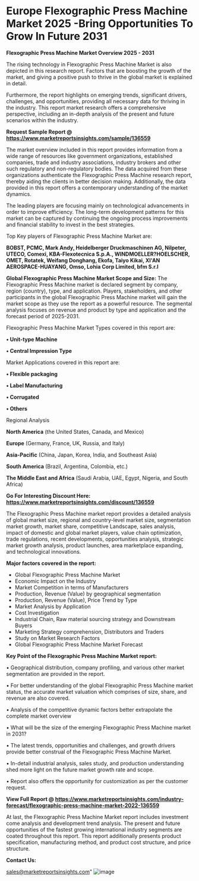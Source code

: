 # Europe Flexographic Press Machine Market 2025 -Bring Opportunities To Grow In Future 2031

<Strong> Flexographic Press Machine Market Overview 2025 - 2031</strong>

The rising technology in Flexographic Press Machine Market is also depicted in this research report. Factors that are boosting the growth of the market, and giving a positive push to thrive in the global market is explained in detail.

Furthermore, the report highlights on emerging trends, significant drivers, challenges, and opportunities, providing all necessary data for thriving in the industry. This report market research offers a comprehensive perspective, including an in-depth analysis of the present and future scenarios within the industry.

<strong>Request Sample Report @ <a href=https://www.marketreportsinsights.com/sample/136559>https://www.marketreportsinsights.com/sample/136559</a></strong>

The market overview included in this report provides information from a wide range of resources like government organizations, established companies, trade and industry associations, industry brokers and other such regulatory and non-regulatory bodies. The data acquired from these organizations authenticate the Flexographic Press Machine research report, thereby aiding the clients in better decision making. Additionally, the data provided in this report offers a contemporary understanding of the market dynamics.

The leading players are focusing mainly on technological advancements in order to improve efficiency. The long-term development patterns for this market can be captured by continuing the ongoing process improvements and financial stability to invest in the best strategies.

Top Key players of Flexographic Press Machine Market are:

<strong>BOBST, PCMC, Mark Andy, Heidelberger Druckmaschinen AG, Nilpeter, UTECO, Comexi, KBA-Flexotecnica S.p.A., WINDMOELLER?HOELSCHER, OMET, Rotatek, Weifang Donghang, Ekofa, Taiyo Kikai, XI'AN AEROSPACE-HUAYANG, Omso, Lohia Corp Limited, bfm S.r.l</strong>

<strong><b>Global Flexographic Press Machine Market Scope and Size:</b></strong>
The Flexographic Press Machine market is declared segment by company, region (country), type, and application. Players, stakeholders, and other participants in the global Flexographic Press Machine market will gain the market scope as they use the report as a powerful resource. The segmental analysis focuses on revenue and product by type and application and the forecast period of 2025-2031.

Flexographic Press Machine Market Types covered in this report are:

<strong>• Unit-type Machine

• Central Impression Type</strong>

Market Applications covered in this report are:

<strong>• Flexible packaging

• Label Manufacturing

• Corrugated

• Others</strong> 

Regional Analysis

<strong>North America</strong> (the United States, Canada, and Mexico)

<strong>Europe</strong> (Germany, France, UK, Russia, and Italy)

<strong>Asia-Pacific</strong> (China, Japan, Korea, India, and Southeast Asia)

<strong>South America</strong> (Brazil, Argentina, Colombia, etc.)

<strong>The Middle East and Africa</strong> (Saudi Arabia, UAE, Egypt, Nigeria, and South Africa)

<strong>Go For Interesting Discount Here: <a href=https://www.marketreportsinsights.com/discount/136559>https://www.marketreportsinsights.com/discount/136559</a></strong>

The Flexographic Press Machine market report provides a detailed analysis of global market size, regional and country-level market size, segmentation market growth, market share, competitive Landscape, sales analysis, impact of domestic and global market players, value chain optimization, trade regulations, recent developments, opportunities analysis, strategic market growth analysis, product launches, area marketplace expanding, and technological innovations.

<strong><b>Major factors covered in the report:</b></strong>
<ul>
  <li>Global Flexographic Press Machine Market </li>
  <li>Economic Impact on the Industry</li>
  <li>Market Competition in terms of Manufacturers</li>
  <li>Production, Revenue (Value) by geographical segmentation</li>
  <li>Production, Revenue (Value), Price Trend by Type</li>
  <li>Market Analysis by Application</li>
  <li>Cost Investigation</li>
  <li>Industrial Chain, Raw material sourcing strategy and Downstream Buyers</li>
  <li>Marketing Strategy comprehension, Distributors and Traders</li>
  <li>Study on Market Research Factors</li>
  <li>Global Flexographic Press Machine Market Forecast</li>
</ul>

<strong><b>Key Point of the Flexographic Press Machine Market report:</b></strong>

• Geographical distribution, company profiling, and various other market segmentation are provided in the report.

• For better understanding of the global Flexographic Press Machine market status, the accurate market valuation which comprises of size, share, and revenue are also covered.

• Analysis of the competitive dynamic factors better extrapolate the complete market overview

• What will be the size of the emerging Flexographic Press Machine market in 2031?

• The latest trends, opportunities and challenges, and growth drivers provide better construal of the Flexographic Press Machine Market.

• In-detail industrial analysis, sales study, and production understanding shed more light on the future market growth rate and scope.

• Report also offers the opportunity for customization as per the customer request.

<strong><b>View Full Report @ <a href=https://www.marketreportsinsights.com/industry-forecast/flexographic-press-machine-market-2022-136559>https://www.marketreportsinsights.com/industry-forecast/flexographic-press-machine-market-2022-136559</a></b></strong>


At last, the Flexographic Press Machine Market report includes investment come analysis and development trend analysis. The present and future opportunities of the fastest growing international industry segments are coated throughout this report. This report additionally presents product specification, manufacturing method, and product cost structure, and price structure.

<strong>Contact Us:</strong>

sales@marketreportsinsights.com"
![image](https://github.com/user-attachments/assets/33dc2d8d-b548-4dd7-ba4f-ea47e3151970)
